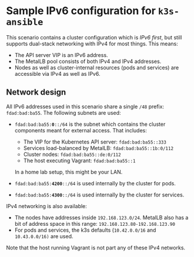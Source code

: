 # Sample IPv6 configuration for `k3s-ansible`

This scenario contains a cluster configuration which is _IPv6 first_, but still supports dual-stack networking with IPv4 for most things.
This means:

- The API server VIP is an IPv6 address.
- The MetalLB pool consists of both IPv4 and IPv4 addresses.
- Nodes as well as cluster-internal resources (pods and services) are accessible via IPv4 as well as IPv6.

## Network design

All IPv6 addresses used in this scenario share a single `/48` prefix: `fdad:bad:ba55`.
The following subnets are used:

- `fdad:bad:ba55:`**`0`**`::/64` is the subnet which contains the cluster components meant for external access.
  That includes:

  - The VIP for the Kubernetes API server: `fdad:bad:ba55::333`
  - Services load-balanced by MetalLB: `fdad:bad:ba55::1b:0/112`
  - Cluster nodes: `fdad:bad:ba55::de:0/112`
  - The host executing Vagrant: `fdad:bad:ba55::1`

  In a home lab setup, this might be your LAN.

- `fdad:bad:ba55:`**`4200`**`::/64` is used internally by the cluster for pods.

- `fdad:bad:ba55:`**`4300`**`::/64` is used internally by the cluster for services.

IPv4 networking is also available:

- The nodes have addresses inside `192.168.123.0/24`.
  MetalLB also has a bit of address space in this range: `192.168.123.80-192.168.123.90`
- For pods and services, the k3s defaults (`10.42.0.0/16` and `10.43.0.0/16)` are used.

Note that the host running Vagrant is not part any of these IPv4 networks.
